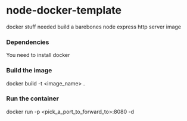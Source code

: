# node-docker-template
docker stuff needed build a barebones node express http server image 

### Dependencies
You need to install docker

### Build the image
docker build -t <image_name> .

### Run the container
docker run -p <pick_a_port_to_forward_to>:8080 -d
